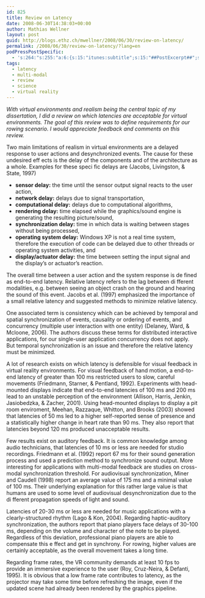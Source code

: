 ```yaml
---
id: 825
title: Review on Latency
date: 2008-06-30T14:38:03+00:00
author: Mathias Wellner
layout: post
guid: http://blogs.ethz.ch/mwellner/2008/06/30/review-on-latency/
permalink: /2008/06/30/review-on-latency/?lang=en
podPressPostSpecific:
  - 's:264:"s:255:"a:6:{s:15:"itunes:subtitle";s:15:"##PostExcerpt##";s:14:"itunes:summary";s:15:"##PostExcerpt##";s:15:"itunes:keywords";s:17:"##WordPressCats##";s:13:"itunes:author";s:10:"##Global##";s:15:"itunes:explicit";s:7:"Default";s:12:"itunes:block";s:7:"Default";}";";'
tags:
  - latency
  - multi-modal
  - review
  - science
  - virtual reality
---
```

_With virtual environments and realism being the central topic of my dissertation, I did a review on which latencies are acceptable for virtual environments. The goal of this review was to define requirements for our rowing scenario. I would appreciate feedback and comments on this review._ 

Two main limitations of realism in virtual environments are a delayed response to user actions and desynchronized events. The cause for these undesired eff ects is the delay of the components and of the architecture as a whole. Examples for these speci fic delays are (Jacobs, Livingston, & State, 1997)

  * **sensor delay:** the time until the sensor output signal reacts to the user action,
  * **network delay:** delays due to signal transportation,
  * **computational delay:** delays due to computational algorithms,
  * **rendering delay:** time elapsed while the graphics/sound engine is generating the resulting picture/sound,
  * **synchronization delay:** time in which data is waiting between stages without being processed,
  * **operating system delay:** Windows XP is not a real time system, therefore the execution of code can be delayed due to other threads or operating system activities, and
  * **display/actuator delay:** the time between setting the input signal and the display&#8217;s or actuator&#8217;s reaction.

The overall time between a user action and the system response is de fined as end-to-end latency. Relative latency refers to the lag between di fferent modalities, e.g. between seeing an object crash on the ground and hearing the sound of this event. Jacobs et al. (1997) emphasized the importance of a small relative latency and suggested methods to minimize relative latency.

One associated term is consistency which can be achieved by temporal and spatial synchronization of events, causality or ordering of events, and concurrency (multiple user interaction with one entity) (Delaney, Ward, & Mcloone, 2006). The authors discuss these terms for distributed interactive applications, for our single-user application concurrency does not apply. But temporal synchronization is an issue and therefore the relative latency must be minimized.

A lot of research exists on which latency is defensible for visual feedback in virtual reality environments. For visual feedback of hand motion, a end-to-end latency of greater than 100 ms restricted users to slow, careful movements (Friedmann, Starner, & Pentland, 1992). Experiments with head-mounted displays indicate that end-to-end latencies of 100 ms and 200 ms lead to an unstable perception of the environment (Allison, Harris, Jenkin, Jasiobedzka, & Zacher, 2001). Using head-mounted displays to display a pit room enviroment, Meehan, Razzaque, Whitton, and Brooks (2003) showed that latencies of 50 ms led to a higher self-reported sense of presence and a statistically higher change in heart rate than 90 ms. They also report that latencies beyond 120 ms produced unacceptable results.

Few results exist on auditory feedback. It is common knowledge among audio technicians, that latencies of 10 ms or less are needed for studio recordings. Friedmann et al. (1992) report 67 ms for their sound generation process and used a prediction method to synchronize sound output. More interesting for applications with multi-modal feedback are studies on cross-modal synchronization threshold. For audiovisual synchronization, Miner and Caudell (1998) report an average value of 175 ms and a minimal value of 100 ms. Their underlying explanation for this rather large value is that humans are used to some level of audiovisual desynchronization due to the di fferent propagation speeds of light and sound.

Latencies of 20-30 ms or less are needed for music applications with a clearly-structured rhythm (Lago & Kon, 2004). Regarding haptic-auditory synchronization, the authors report that piano players face delays of 30-100 ms, depending on the volume and character of the note to be played. Regardless of this deviation, professional piano players are able to compensate this e ffect and get in synchrony. For rowing, higher values are certainly acceptable, as the overall movement takes a long time.

Regarding frame rates, the VR community demands at least 10 fps to provide an immersive experience to the user (Roy, Cruz-Neira, & Defanti, 1995). It is obvious that a low frame rate contributes to latency, as the projector may take some time before refreshing the image, even if the updated scene had already been rendered by the graphics pipeline.